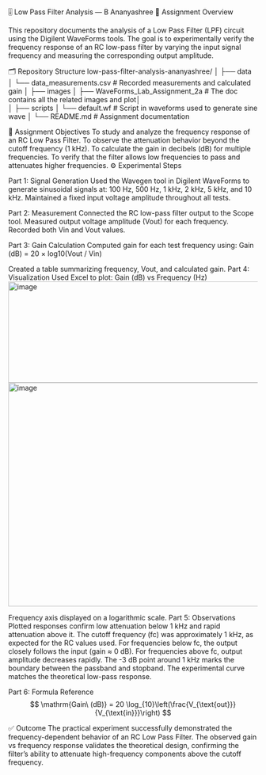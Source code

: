 🎚️ Low Pass Filter Analysis — B Ananyashree
📘 Assignment Overview

This repository documents the analysis of a Low Pass Filter (LPF) circuit using the Digilent WaveForms tools.
The goal is to experimentally verify the frequency response of an RC low-pass filter by varying the input signal frequency and measuring the corresponding output amplitude.

🗂️ Repository Structure
low-pass-filter-analysis-ananyashree/
│
├── data
│   └── data_measurements.csv               # Recorded measurements and calculated gain
│
├── images
│   ├── WaveForms_Lab_Assignment_2a   # The doc contains all the related images and plot│   
│ 
├── scripts
│   └── default.wf            # Script in waveforms used to generate sine wave
│
└── README.md                      # Assignment documentation

🎯 Assignment Objectives
To study and analyze the frequency response of an RC Low Pass Filter.
To observe the attenuation behavior beyond the cutoff frequency (1 kHz).
To calculate the gain in decibels (dB) for multiple frequencies.
To verify that the filter allows low frequencies to pass and attenuates higher frequencies.
⚙️ Experimental Steps

Part 1: Signal Generation
Used the Wavegen tool in Digilent WaveForms to generate sinusoidal signals at:
100 Hz, 500 Hz, 1 kHz, 2 kHz, 5 kHz, and 10 kHz.
Maintained a fixed input voltage amplitude throughout all tests.

Part 2: Measurement
Connected the RC low-pass filter output to the Scope tool.
Measured output voltage amplitude (Vout) for each frequency.
Recorded both Vin and Vout values.

Part 3: Gain Calculation
Computed gain for each test frequency using:
Gain (dB) = 20 × log10(Vout / Vin)

Created a table summarizing frequency, Vout, and calculated gain.
Part 4: Visualization
Used Excel to plot: Gain (dB) vs Frequency (Hz)
<img width="685" height="204" alt="image" src="https://github.com/user-attachments/assets/efb40f8a-1ce3-4943-b329-9f6f5e185eb9" />
<img width="752" height="452" alt="image" src="https://github.com/user-attachments/assets/8e1e6aea-88b1-4dd3-afae-3b19a962dadd" />

Frequency axis displayed on a logarithmic scale.
Part 5: Observations
Plotted responses confirm low attenuation below 1 kHz and rapid attenuation above it.
The cutoff frequency (fc) was approximately 1 kHz, as expected for the RC values used.
For frequencies below fc, the output closely follows the input (gain ≈ 0 dB).
For frequencies above fc, output amplitude decreases rapidly.
The -3 dB point around 1 kHz marks the boundary between the passband and stopband.
The experimental curve matches the theoretical low-pass response.

Part 6: Formula Reference
$$
\mathrm{Gain\ (dB)} = 20 \log_{10}\left(\frac{V_{\text{out}}}{V_{\text{in}}}\right)
$$

✅ Outcome
The practical experiment successfully demonstrated the frequency-dependent behavior of an RC Low Pass Filter.
The observed gain vs frequency response validates the theoretical design, confirming the filter’s ability to attenuate high-frequency components above the cutoff frequency.

